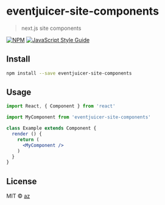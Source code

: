 # eventjuicer-site-components

> next.js site components

[![NPM](https://img.shields.io/npm/v/eventjuicer-site-components.svg)](https://www.npmjs.com/package/eventjuicer-site-components) [![JavaScript Style Guide](https://img.shields.io/badge/code_style-standard-brightgreen.svg)](https://standardjs.com)

## Install

```bash
npm install --save eventjuicer-site-components
```

## Usage

```jsx
import React, { Component } from 'react'

import MyComponent from 'eventjuicer-site-components'

class Example extends Component {
  render () {
    return (
      <MyComponent />
    )
  }
}
```

## License

MIT © [az](https://github.com/az)
